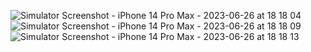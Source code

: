 ![Simulator Screenshot - iPhone 14 Pro Max - 2023-06-26 at 18 18 04](https://github.com/ShardulG52/React-Native/assets/135850887/98b763a4-7f4e-487e-b95f-3a7b779b4d00)
![Simulator Screenshot - iPhone 14 Pro Max - 2023-06-26 at 18 18 09](https://github.com/ShardulG52/React-Native/assets/135850887/be804c31-181e-4149-b3c9-c0361c13a2b9)
![Simulator Screenshot - iPhone 14 Pro Max - 2023-06-26 at 18 18 13](https://github.com/ShardulG52/React-Native/assets/135850887/bc2e8274-8b2c-427c-817b-c994d5f78383)
